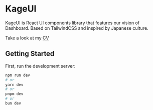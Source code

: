# KageUI

KageUI is React UI components library that features our vision of Dashboard. Based on TailwindCSS and inspired by Japanese culture.

<!-- TODO: add website about this UI lib and it's documentation -->
Take a look at my [CV](https://holakirr.com/ui)

## Getting Started

First, run the development server:

```bash
npm run dev
# or
yarn dev
# or
pnpm dev
# or
bun dev
```
